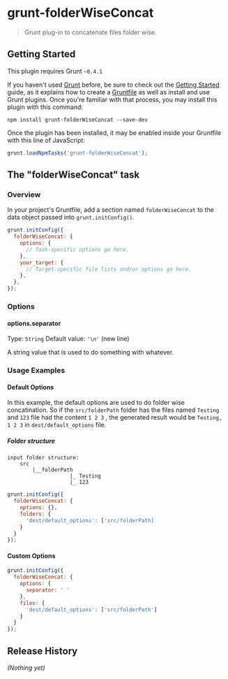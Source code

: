 # grunt-folderWiseConcat

> Grunt plug-in to concatenate files folder wise.

## Getting Started
This plugin requires Grunt `~0.4.1`

If you haven't used [Grunt](http://gruntjs.com/) before, be sure to check out the [Getting Started](http://gruntjs.com/getting-started) guide, as it explains how to create a [Gruntfile](http://gruntjs.com/sample-gruntfile) as well as install and use Grunt plugins. Once you're familiar with that process, you may install this plugin with this command:

```shell
npm install grunt-folderWiseConcat --save-dev
```

Once the plugin has been installed, it may be enabled inside your Gruntfile with this line of JavaScript:

```js
grunt.loadNpmTasks('grunt-folderWiseConcat');
```

## The "folderWiseConcat" task

### Overview
In your project's Gruntfile, add a section named `folderWiseConcat` to the data object passed into `grunt.initConfig()`.

```js
grunt.initConfig({
  folderWiseConcat: {
    options: {
      // Task-specific options go here.
    },
    your_target: {
      // Target-specific file lists and/or options go here.
    },
  },
});
```

### Options

#### options.separator
Type: `String`
Default value: `'\n'` (new line)

A string value that is used to do something with whatever.

### Usage Examples

#### Default Options
In this example, the default options are used to do folder wise concatination. So if the `src/folderPath` folder has the files named `Testing` and `123` file had the content `1 2 3` , the generated result would be `Testing, 1 2 3` in `dest/default_options` file.

##### Folder structure
```
input folder structure: 
	src
		|__folderPath
					|_ Testing
					|_ 123
```

```js
grunt.initConfig({
  folderWiseConcat: {
    options: {},
    folders: {
      'dest/default_options': ['src/folderPath]
    }
  }
});
```

#### Custom Options

```js
grunt.initConfig({
  folderWiseConcat: {
    options: {
      separator: ' '
    },
    files: {
      'dest/default_options': ['src/folderPath']
    }
  }
});
```

## Release History
_(Nothing yet)_
